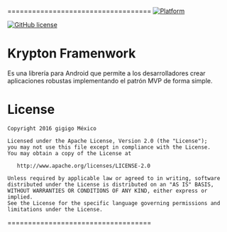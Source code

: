 ===================================
[![Platform](https://img.shields.io/badge/platform-android-green.svg)](http://developer.android.com/index.html)


[![GitHub license](https://img.shields.io/badge/license-MIT-blue.svg)](https://raw.githubusercontent.com/Gigigo-Android-Devs/kripton/master/LICENSE)

# Krypton Framenwork

Es una librería para Android que permite a los desarrolladores crear aplicaciones robustas implementando el patrón MVP de forma simple.


# License
```
Copyright 2016 gigigo México

Licensed under the Apache License, Version 2.0 (the "License");
you may not use this file except in compliance with the License.
You may obtain a copy of the License at

   http://www.apache.org/licenses/LICENSE-2.0

Unless required by applicable law or agreed to in writing, software
distributed under the License is distributed on an "AS IS" BASIS,
WITHOUT WARRANTIES OR CONDITIONS OF ANY KIND, either express or implied.
See the License for the specific language governing permissions and
limitations under the License.
```

===================================

